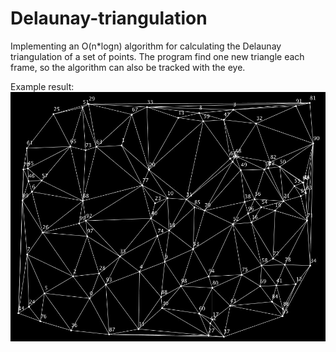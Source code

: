 # Delaunay-triangulation

Implementing an O(n*logn) algorithm for calculating the Delaunay triangulation of a set of points.
The program find one new triangle each frame, so the algorithm can also be tracked with the eye.

Example result:
![Image](delaunay.jpg)
